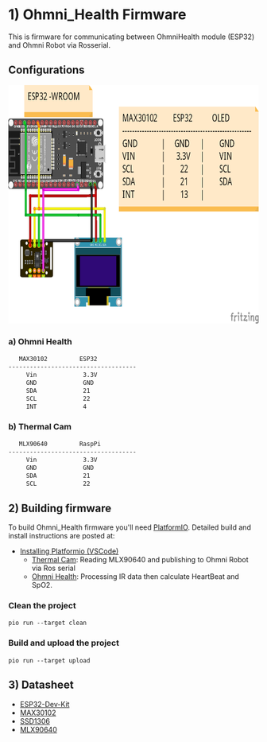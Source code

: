 

# 1) Ohmni_Health Firmware

This is firmware for communicating between OhmniHealth module (ESP32) and Ohmni Robot via Rosserial.
## Configurations
<img src="wiring/Power_Diagram.png" width="640" height="480" />
 
 ### a) Ohmni Health
```
   MAX30102         ESP32
------------------------------------
     Vin             3.3V
     GND             GND
     SDA             21
     SCL             22
     INT             4
```

### b) Thermal Cam   
```
   MLX90640         RaspPi
------------------------------------
     Vin             3.3V
     GND             GND
     SDA             21
     SCL             22
```




## 2) Building firmware

To build Ohmni_Health firmware you'll need  [PlatformIO](http://docs.platformio.org/en/latest/ide.html#platformio-ide). Detailed build and install instructions are posted at:

  - [Installing Platformio (VSCode)](https://platformio.org/install/ide?install=vscode)
      - [Thermal Cam](./thermal_cam): Reading MLX90640 and publishing to Ohmni Robot via Ros serial
      - [Ohmni Health](./ohmni_health): Processing IR data then calculate HeartBeat and SpO2.

### Clean the project
```
pio run --target clean
```


### Build and upload the project
```
pio run --target upload
```
## 3) Datasheet
* [ESP32-Dev-Kit ](https://randomnerdtutorials.com/esp32-pinout-reference-gpios/)
* [MAX30102](https://datasheets.maximintegrated.com/en/ds/MAX30102.pdf)
* [SSD1306](https://cdn-shop.adafruit.com/datasheets/SSD1306.pdf)
* [MLX90640](https://www.melexis.com/-/media/files/documents/datasheets/mlx90640-datasheet-melexis.pdf)
